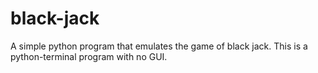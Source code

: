 # black-jack
A simple python program that emulates the game of black jack.
This is a python-terminal program with no GUI.
